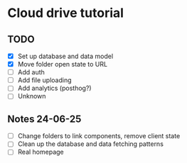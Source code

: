 # Cloud drive tutorial

## TODO

- [x] Set up database and data model
- [x] Move folder open state to URL
- [ ] Add auth
- [ ] Add file uploading
- [ ] Add analytics (posthog?)
- [ ] Unknown

## Notes 24-06-25

- [ ] Change folders to link components, remove client state
- [ ] Clean up the database and data fetching patterns
- [ ] Real homepage

